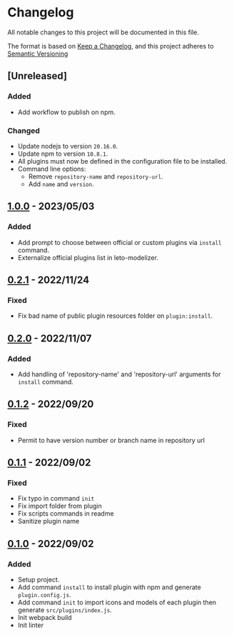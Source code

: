 # Changelog

All notable changes to this project will be documented in this file.

The format is based on [Keep a Changelog](https://keepachangelog.com/en/1.0.0/),
and this project adheres to [Semantic Versioning](https://semver.org/spec/v2.0.0.html)

## [Unreleased]

### Added

- Add workflow to publish on npm.

### Changed

- Update nodejs to version `20.16.0`.
- Update npm to version `10.8.1`.
- All plugins must now be defined in the configuration file to be installed.
- Command line options:
  - Remove `repository-name` and `repository-url`.
  - Add `name` and `version`.

## [1.0.0] - 2023/05/03

### Added

- Add prompt to choose between official or custom plugins via `install` command.
- Externalize official plugins list in leto-modelizer.

## [0.2.1] - 2022/11/24

### Fixed

- Fix bad name of public plugin resources folder on `plugin:install`.

## [0.2.0] - 2022/11/07

### Added

- Add handling of 'repository-name' and 'repository-url' arguments for `install` command.

## [0.1.2] - 2022/09/20

### Fixed

- Permit to have version number or branch name in repository url

## [0.1.1] - 2022/09/02

### Fixed

- Fix typo in command `init`
- Fix import folder from plugin
- Fix scripts commands in readme
- Sanitize plugin name

## [0.1.0] - 2022/09/02

### Added

- Setup project.
- Add command `install` to install plugin with npm and generate `plugin.config.js`.
- Add command `init` to import icons and models of each plugin then generate `src/plugins/index.js`.
- Init webpack build
- Init linter

[1.0.0]: https://github.com/ditrit/leto-modelizer-plugin-cli/blob/1.0.0/changelog.md
[0.2.1]: https://github.com/ditrit/leto-modelizer-plugin-cli/blob/0.2.1/changelog.md
[0.2.0]: https://github.com/ditrit/leto-modelizer-plugin-cli/blob/0.2.0/changelog.md
[0.1.2]: https://github.com/ditrit/leto-modelizer-plugin-cli/blob/0.1.2/changelog.md
[0.1.1]: https://github.com/ditrit/leto-modelizer-plugin-cli/blob/0.1.1/changelog.md
[0.1.0]: https://github.com/ditrit/leto-modelizer-plugin-cli/blob/0.1.0/changelog.md
